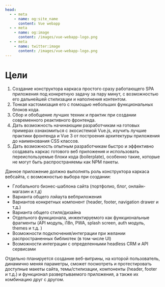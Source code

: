 ```yaml
---
head:
  - - meta
    - name: og:site_name
      content: Vue webapp
  - - meta
    - name: og:image
      content: /images/vue-webapp-logo.png
  - - meta
    - name: twitter:image
      content: /images/vue-webapp-logo.png
---
```


# Цели 

1. Создание конструктора каркаса простого сразу работающего SPA приложения под конкретную задачу за пару минут, с возможностью его дальнейшей стилизации и наполнения контентом.
2. Тонкая кастомизация его с помощью небольших функциональных блоков кода.
3. Сбор и обобщение лучших техник и практик при создании современного реактивного фронтенда.
4. Дать возможность начинающим разработчикам на готовых примерах ознакомиться с экосистемой Vue.js, изучить лучшие практики фронтенда и Vue 3 от построения архитектуры приложения до наименования CSS классов.
5. Дать возможность опытным разработчикам быстро и эффективно создавать каркас готового веб приложения и  использовать переиспользуемые блоки кода (boilerplate), особенно такие, которые не могут быть распространяемы как NPM пакеты.

Данное приложение должно выполнять роль конструктора каркаса вебсайта, с возможностью выбора при создании:
- Глобального бизнес-шаблона сайта (портфолио, блог, онлайн-магазин и.т.д)
- Варианта общего лэйаута вебприложения
- Вариантов конкретных компонент (header, footer, navigation drawer и т.д.)
- Варианта общего стиля/дизайна
- Отдельного функционала, инжектируемого как функциональные фрагменты (API модуль, i18n, PWA, splash screen, auth модуль, themes и т.д. )
- Возможности подключения/интеграции при желании распространенных библиотек (в том числе UI)
- Возможности интеграции c определенными headless CRM и API сервисами

Отдельно планируется создание веб-витрины, на которой пользователь, динамично меняя параметры, сможет посмотреть и протестировать доступные макеты сайта, темы/стилизации, компоненты (header, footer и т.д.) и функционал развертываемого приложения, а также их комбинацию друг с другом.